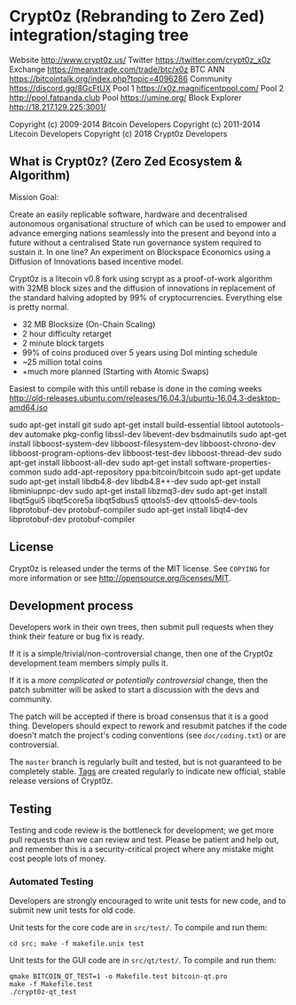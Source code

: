 Crypt0z (Rebranding to Zero Zed) integration/staging tree
================================

Website http://www.crypt0z.us/
Twitter https://twitter.com/crypt0z_x0z
Exchange https://meanxtrade.com/trade/btc/x0z
BTC ANN https://bitcointalk.org/index.php?topic=4096286
Community https://discord.gg/8GcFtUX
Pool 1 https://x0z.magnificentpool.com/
Pool 2 http://pool.fatpanda.club
Pool https://umine.org/
Block Explorer http://18.217.129.225:3001/

Copyright (c) 2009-2014 Bitcoin Developers
Copyright (c) 2011-2014 Litecoin Developers
Copyright (c) 2018 Crypt0z Developers

What is Crypt0z? (Zero Zed Ecosystem & Algorithm)
----------------

Mission Goal: 

Create an easily replicable software, hardware and decentralised autonomous organisational structure of which can be used to empower and advance emerging nations seamlessly into the present and beyond into a future without a centralised State run governance system required to sustain it.
In one line? An experiment on Blockspace Economics using a Diffusion of Innovations based incentive model.

Crypt0z is a litecoin v0.8 fork using scrypt as a proof-of-work algorithm with 32MB block sizes and the diffusion of innovations in replacement of the standard halving adopted by 99% of cryptocurrencies. Everything else is pretty normal.
 - 32 MB Blocksize (On-Chain Scaling)
 - 2 hour difficulty retarget
 - 2 minute block targets
 - 99% of coins produced over 5 years using DoI minting schedule
 - ~25 million total coins
 - +much more planned (Starting with Atomic Swaps)

Easiest to compile with this untill rebase is done in the coming weeks http://old-releases.ubuntu.com/releases/16.04.3/ubuntu-16.04.3-desktop-amd64.iso

sudo apt-get install git
sudo apt-get install build-essential libtool autotools-dev automake pkg-config libssl-dev libevent-dev bsdmainutils
sudo apt-get install libboost-system-dev libboost-filesystem-dev libboost-chrono-dev libboost-program-options-dev libboost-test-dev libboost-thread-dev
sudo apt-get install libboost-all-dev
sudo apt-get install software-properties-common
sudo add-apt-repository ppa:bitcoin/bitcoin
sudo apt-get update
sudo apt-get install libdb4.8-dev libdb4.8++-dev
sudo apt-get install libminiupnpc-dev
sudo apt-get install libzmq3-dev
sudo apt-get install libqt5gui5 libqt5core5a libqt5dbus5 qttools5-dev qttools5-dev-tools libprotobuf-dev protobuf-compiler
sudo apt-get install libqt4-dev libprotobuf-dev protobuf-compiler

License
-------

Crypt0z is released under the terms of the MIT license. See `COPYING` for more
information or see http://opensource.org/licenses/MIT.

Development process
-------------------

Developers work in their own trees, then submit pull requests when they think
their feature or bug fix is ready.

If it is a simple/trivial/non-controversial change, then one of the Crypt0z
development team members simply pulls it.

If it is a *more complicated or potentially controversial* change, then the patch
submitter will be asked to start a discussion with the devs and community.

The patch will be accepted if there is broad consensus that it is a good thing.
Developers should expect to rework and resubmit patches if the code doesn't
match the project's coding conventions (see `doc/coding.txt`) or are
controversial.

The `master` branch is regularly built and tested, but is not guaranteed to be
completely stable. [Tags](https://github.com/calems/crypt0z/tags) are created
regularly to indicate new official, stable release versions of Crypt0z.

Testing
-------

Testing and code review is the bottleneck for development; we get more pull
requests than we can review and test. Please be patient and help out, and
remember this is a security-critical project where any mistake might cost people
lots of money.

### Automated Testing

Developers are strongly encouraged to write unit tests for new code, and to
submit new unit tests for old code.

Unit tests for the core code are in `src/test/`. To compile and run them:

    cd src; make -f makefile.unix test

Unit tests for the GUI code are in `src/qt/test/`. To compile and run them:

    qmake BITCOIN_QT_TEST=1 -o Makefile.test bitcoin-qt.pro
    make -f Makefile.test
    ./crypt0z-qt_test

